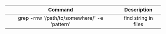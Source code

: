 | Command | Description |
| :---: | :---: |
| grep -rnw '/path/to/somewhere/' -e 'pattern' | find string in files |
